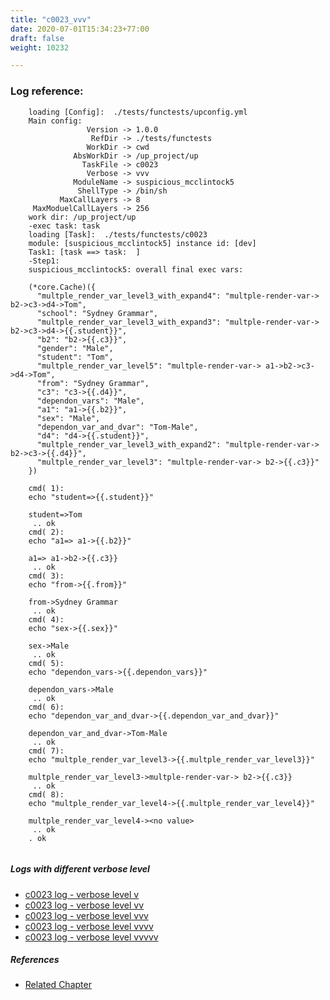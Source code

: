 ```yaml
---
title: "c0023_vvv"
date: 2020-07-01T15:34:23+77:00
draft: false
weight: 10232

---
```


### Log reference: <no value>

```
    loading [Config]:  ./tests/functests/upconfig.yml
    Main config:
                 Version -> 1.0.0
                  RefDir -> ./tests/functests
                 WorkDir -> cwd
              AbsWorkDir -> /up_project/up
                TaskFile -> c0023
                 Verbose -> vvv
              ModuleName -> suspicious_mcclintock5
               ShellType -> /bin/sh
           MaxCallLayers -> 8
     MaxModuelCallLayers -> 256
    work dir: /up_project/up
    -exec task: task
    loading [Task]:  ./tests/functests/c0023
    module: [suspicious_mcclintock5] instance id: [dev]
    Task1: [task ==> task:  ]
    -Step1:
    suspicious_mcclintock5: overall final exec vars:
    
    (*core.Cache)({
      "multple_render_var_level3_with_expand4": "multple-render-var-> b2->c3->d4->Tom",
      "school": "Sydney Grammar",
      "multple_render_var_level3_with_expand3": "multple-render-var-> b2->c3->d4->{{.student}}",
      "b2": "b2->{{.c3}}",
      "gender": "Male",
      "student": "Tom",
      "multple_render_var_level5": "multple-render-var-> a1->b2->c3->d4->Tom",
      "from": "Sydney Grammar",
      "c3": "c3->{{.d4}}",
      "dependon_vars": "Male",
      "a1": "a1->{{.b2}}",
      "sex": "Male",
      "dependon_var_and_dvar": "Tom-Male",
      "d4": "d4->{{.student}}",
      "multple_render_var_level3_with_expand2": "multple-render-var-> b2->c3->{{.d4}}",
      "multple_render_var_level3": "multple-render-var-> b2->{{.c3}}"
    })
    
    cmd( 1):
    echo "student=>{{.student}}"
    
    student=>Tom
     .. ok
    cmd( 2):
    echo "a1=> a1->{{.b2}}"
    
    a1=> a1->b2->{{.c3}}
     .. ok
    cmd( 3):
    echo "from->{{.from}}"
    
    from->Sydney Grammar
     .. ok
    cmd( 4):
    echo "sex->{{.sex}}"
    
    sex->Male
     .. ok
    cmd( 5):
    echo "dependon_vars->{{.dependon_vars}}"
    
    dependon_vars->Male
     .. ok
    cmd( 6):
    echo "dependon_var_and_dvar->{{.dependon_var_and_dvar}}"
    
    dependon_var_and_dvar->Tom-Male
     .. ok
    cmd( 7):
    echo "multple_render_var_level3->{{.multple_render_var_level3}}"
    
    multple_render_var_level3->multple-render-var-> b2->{{.c3}}
     .. ok
    cmd( 8):
    echo "multple_render_var_level4->{{.multple_render_var_level4}}"
    
    multple_render_var_level4-><no value>
     .. ok
    . ok
    
```

##### Logs with different verbose level
* [c0023 log - verbose level v](../../logs/c0023_v)
* [c0023 log - verbose level vv](../../logs/c0023_vv)
* [c0023 log - verbose level vvv](../../logs/c0023_vvv)
* [c0023 log - verbose level vvvv](../../logs/c0023_vvvv)
* [c0023 log - verbose level vvvvv](../../logs/c0023_vvvvv)

##### References
* [Related Chapter](../../dvars/c0023)
